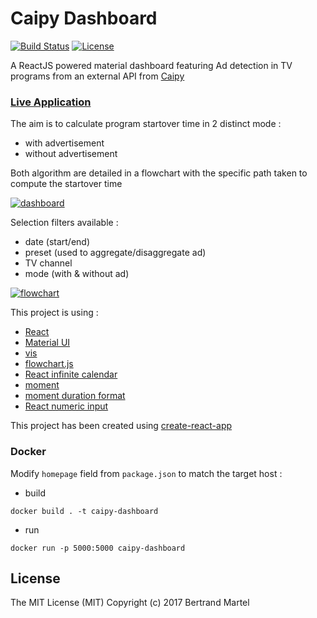 # Caipy Dashboard

[![Build Status](https://travis-ci.org/bertrandmartel/caipy-dashboard.svg?branch=master)](https://travis-ci.org/bertrandmartel/caipy-dashboard)
[![License](http://img.shields.io/:license-mit-blue.svg)](LICENSE.md)

A ReactJS powered material dashboard featuring Ad detection in TV programs from an external API from [Caipy](http://www.caipy.com/)

### [Live Application](http://bertrandmartel.github.io/caipy-dashboard)

The aim is to calculate program startover time in 2 distinct mode :

* with advertisement
* without advertisement

Both algorithm are detailed in a flowchart with the specific path taken to compute the startover time  

[![dashboard](https://user-images.githubusercontent.com/5183022/30557997-4f56be1a-9cb0-11e7-9b9b-a711c713703f.png)](http://bertrandmartel.github.io/caipy-dashboard)

Selection filters available :

* date (start/end)
* preset (used to aggregate/disaggregate ad)
* TV channel
* mode (with & without ad)

[![flowchart](https://user-images.githubusercontent.com/5183022/30558124-b89581d6-9cb0-11e7-9a33-cc5ce5fe1f9b.png)](http://bertrandmartel.github.io/caipy-dashboard)

This project is using :

* [React](https://github.com/facebook/react)
* [Material UI](https://github.com/callemall/material-ui)
* [vis](https://github.com/almende/vis)
* [flowchart.js](https://github.com/adrai/flowchart.js)
* [React infinite calendar](https://github.com/clauderic/react-infinite-calendar)
* [moment](https://github.com/moment/moment)
* [moment duration format](https://github.com/jsmreese/moment-duration-format)
* [React numeric input](https://github.com/vlad-ignatov/react-numeric-input)

This project has been created using [create-react-app](https://github.com/facebookincubator/create-react-app)

### Docker

Modify `homepage` field from `package.json` to match the target host :

* build

```
docker build . -t caipy-dashboard
```

* run

```
docker run -p 5000:5000 caipy-dashboard
```

## License

The MIT License (MIT) Copyright (c) 2017 Bertrand Martel
